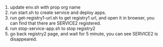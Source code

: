 1. update env.sh with prop org name
2. run start.sh to create service and deploy apps.
3. run get-registry1-url.sh to get registry1 url, and open it in browser, you can find that there are SERVICE2 registered.
3. run stop-service-app.sh to stop registry2
4. go back registry2 page, and wait for 5 minute, you can see SERVICE2 is disappeared.
